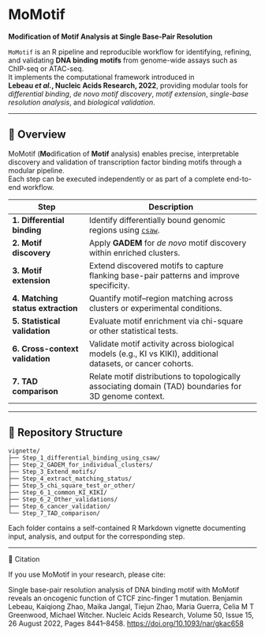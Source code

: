 # MoMotif  
**Modification of Motif Analysis at Single Base-Pair Resolution**

`MoMotif` is an R pipeline and reproducible workflow for identifying, refining, and validating **DNA binding motifs** from genome-wide assays such as ChIP-seq or ATAC-seq.  
It implements the computational framework introduced in  
**Lebeau *et al.*, Nucleic Acids Research, 2022**, providing modular tools for *differential binding*, *de novo motif discovery*, *motif extension*, *single-base resolution analysis*, and *biological validation*.

---

## 🧭 Overview

MoMotif (**Mo**dification of **Motif** analysis) enables precise, interpretable discovery and validation of transcription factor binding motifs through a modular pipeline.  
Each step can be executed independently or as part of a complete end-to-end workflow.

| Step | Description |
|------|--------------|
| **1. Differential binding** | Identify differentially bound genomic regions using [`csaw`](https://bioconductor.org/packages/csaw/). |
| **2. Motif discovery** | Apply **GADEM** for *de novo* motif discovery within enriched clusters. |
| **3. Motif extension** | Extend discovered motifs to capture flanking base-pair patterns and improve specificity. |
| **4. Matching status extraction** | Quantify motif–region matching across clusters or experimental conditions. |
| **5. Statistical validation** | Evaluate motif enrichment via chi-square or other statistical tests. |
| **6. Cross-context validation** | Validate motif activity across biological models (e.g., KI vs KIKI), additional datasets, or cancer cohorts. |
| **7. TAD comparison** | Relate motif distributions to topologically associating domain (TAD) boundaries for 3D genome context. |

---

## 📂 Repository Structure

```
vignette/
├── Step_1_differential_binding_using_csaw/
├── Step_2_GADEM_for_individual_clusters/
├── Step_3_Extend_motifs/
├── Step_4_extract_matching_status/
├── Step_5_chi_square_test_or_other/
├── Step_6_1_common_KI_KIKI/
├── Step_6_2_Other_validations/
├── Step_6_cancer_validation/
└── Step_7_TAD_comparison/
```



Each folder contains a self-contained R Markdown vignette documenting input, analysis, and output for the corresponding step.

---

📄 Citation

If you use MoMotif in your research, please cite:

Single base-pair resolution analysis of DNA binding motif with MoMotif reveals an oncogenic function of CTCF zinc-finger 1 mutation.
Benjamin Lebeau, Kaiqiong Zhao, Maika Jangal, Tiejun Zhao, Maria Guerra, Celia M T Greenwood, Michael Witcher.
Nucleic Acids Research, Volume 50, Issue 15, 26 August 2022, Pages 8441–8458.
https://doi.org/10.1093/nar/gkac658

